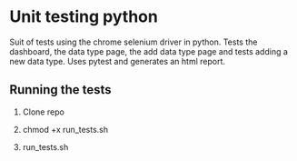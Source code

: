 # Unit testing python

Suit of tests using the chrome selenium driver in python. Tests the dashboard, the data type page, the add data type page and tests adding a new data type. Uses pytest and generates an html report.

## Running the tests
1. Clone repo

2. chmod +x run_tests.sh

3. run_tests.sh

